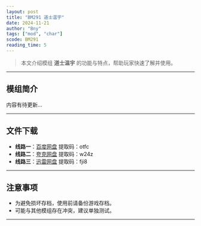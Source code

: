 ```yaml
---
layout: post
title: "BM291 道士温宇"
date: 2024-11-21
author: "Bny"
tags: ["mod", "char"]
scode: BM291
reading_time: 5
---
```


> 本文介绍模组 **道士温宇** 的功能与特点，帮助玩家快速了解并使用。

---

## 模组简介

内容有待更新...

---


## 文件下载
- **线路一**：[百度网盘](https://pan.baidu.com/s/19pVSD54lyOfDNCRepANGHQ?pwd=otfc)  提取码：otfc  
- **线路二**：[夸克网盘](https://pan.quark.cn/s/8df27c0f4bb4?pwd=w24z)  提取码：w24z  
- **线路三**：[迅雷网盘](https://pan.xunlei.com/s/VOCCbSVsS4iu4xk2rPgfRkQDA1?pwd=fji8)  提取码：fji8  

---

## 注意事项
- 为避免损坏存档，使用前请备份游戏存档。
- 可能与其他模组存在冲突，建议单独测试。

---

